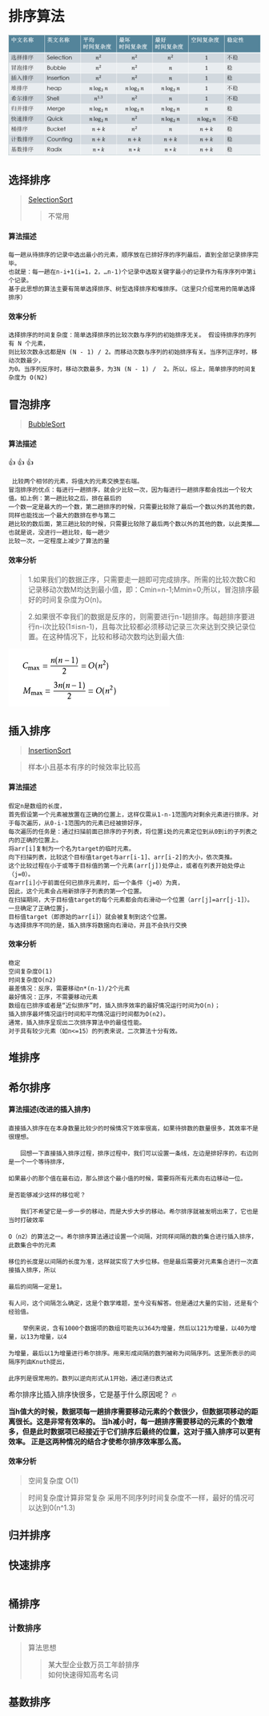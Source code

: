 # 排序算法  

![常见的排序算法列表](https://github.com/zhangzeli/sorting_algorithm/blob/master/src/main/resources/sorts.jpg)

## 选择排序
>[SelectionSort](https://github.com/zhangzeli/sorting_algorithm/tree/master/src/main/java/com/zzl/SelectionSort.java)
>> 不常用

#### 算法描述
```
每一趟从待排序的记录中选出最小的元素，顺序放在已排好序的序列最后，直到全部记录排序完毕。
也就是：每一趟在n-i+1(i=1，2，…n-1)个记录中选取关键字最小的记录作为有序序列中第i个记录。
基于此思想的算法主要有简单选择排序、树型选择排序和堆排序。（这里只介绍常用的简单选择排序）
```

#### 效率分析
```
选择排序的时间复杂度：简单选择排序的比较次数与序列的初始排序无关。 假设待排序的序列有 N 个元素，
则比较次数永远都是N (N - 1) / 2。而移动次数与序列的初始排序有关。当序列正序时，移动次数最少，
为0。当序列反序时，移动次数最多，为3N (N - 1) /  2。所以，综上，简单排序的时间复杂度为 O(N2)
```

## 冒泡排序

>[BubbleSort](https://github.com/zhangzeli/sorting_algorithm/tree/master/src/main/java/com/zzl/BubbleSort.java)  

#### 算法描述
:thumbsup: :thumbsup: :thumbsup:
```
 比较两个相邻的元素，将值大的元素交换至右端。
冒泡排序的优点：每进行一趟排序，就会少比较一次，因为每进行一趟排序都会找出一个较大值。如上例：第一趟比较之后，排在最后的
一个数一定是最大的一个数，第二趟排序的时候，只需要比较除了最后一个数以外的其他的数，同样也能找出一个最大的数排在参与第二
趟比较的数后面，第三趟比较的时候，只需要比较除了最后两个数以外的其他的数，以此类推……也就是说，没进行一趟比较，每一趟少
比较一次，一定程度上减少了算法的量
```

#### 效率分析
>1.如果我们的数据正序，只需要走一趟即可完成排序。所需的比较次数C和记录移动次数M均达到最小值，即：Cmin=n-1;Mmin=0;所以，冒泡排序最好的时间复杂度为O(n)。  

>2.如果很不幸我们的数据是反序的，则需要进行n-1趟排序。每趟排序要进行n-i次比较(1≤i≤n-1)，且每次比较都必须移动记录三次来达到交换记录位置。在这种情况下，比较和移动次数均达到最大值:  

![常见的排序算法列表](https://github.com/zhangzeli/sorting_algorithm/blob/master/src/main/resources/bubblesort.jpg)


## 插入排序

>[InsertionSort](https://github.com/zhangzeli/sorting_algorithm/tree/master/src/main/java/com/zzl/InsertionSort.java) 

>样本小且基本有序的时候效率比较高

#### 算法描述
```
假定n是数组的长度，
首先假设第一个元素被放置在正确的位置上，这样仅需从1-n-1范围内对剩余元素进行排序。对于每次遍历，从0-i-1范围内的元素已经被排好序，
每次遍历的任务是：通过扫描前面已排序的子列表，将位置i处的元素定位到从0到i的子列表之内的正确的位置上。
将arr[i]复制为一个名为target的临时元素。
向下扫描列表，比较这个目标值target与arr[i-1]、arr[i-2]的大小，依次类推。
这个比较过程在小于或等于目标值的第一个元素(arr[j])处停止，或者在列表开始处停止（j=0）。
在arr[i]小于前面任何已排序元素时，后一个条件（j=0）为真，
因此，这个元素会占用新排序子列表的第一个位置。
在扫描期间，大于目标值target的每个元素都会向右滑动一个位置（arr[j]=arr[j-1]）。
一旦确定了正确位置j，
目标值target（即原始的arr[i]）就会被复制到这个位置。
与选择排序不同的是，插入排序将数据向右滑动，并且不会执行交换
```
#### 效率分析
```
稳定 
空间复杂度O(1) 
时间复杂度O(n2) 
最差情况：反序，需要移动n*(n-1)/2个元素 
最好情况：正序，不需要移动元素
数组在已排序或者是“近似排序”时，插入排序效率的最好情况运行时间为O(n)；
插入排序最坏情况运行时间和平均情况运行时间都为O(n2)。
通常，插入排序呈现出二次排序算法中的最佳性能。
对于具有较少元素（如n<=15）的列表来说，二次算法十分有效。
```

## 堆排序

## 希尔排序

#### 算法描述(改进的插入排序)
```
直接插入排序在在本身数量比较少的时候情况下效率很高，如果待排数的数量很多，其效率不是很理想。

　　回想一下直接插入排序过程，排序过程中，我们可以设置一条线，左边是排好序的，右边则是一个一个等待排序，

如果最小的那个值在最右边，那么排这个最小值的时候，需要将所有元素向右边移动一位。

是否能够减少这样的移位呢？

　　我们不希望它是一步一步的移动，而是大步大步的移动。希尔排序就被发明出来了，它也是当时打破效率

O（n2）的算法之一。希尔排序算法通过设置一个间隔，对同样间隔的数的集合进行插入排序，此数集合中的元素

移位的长度是以间隔的长度为准，这样就实现了大步位移。但是最后需要对元素集合进行一次直接插入排序，所以

最后的间隔一定是1。

有人问，这个间隔怎么确定，这是个数学难题，至今没有解答。但是通过大量的实验，还是有个经验值。

    举例来说，含有1000个数据项的数组可能先以364为增量，然后以121为增量，以40为增量，以13为增量，以4
    
为增量，最后以1为增量进行希尔排序。用来形成间隔的数列被称为间隔序列。这里所表示的间隔序列由Knuth提出，

此序列是很常用的。数列以逆向形式从1开始，通过递归表达式

```

希尔排序比插入排序快很多，它是基于什么原因呢？ :fire:

**当h值大的时候，数据项每一趟排序需要移动元素的个数很少，但数据项移动的距离很长。这是非常有效率的。
当h减小时，每一趟排序需要移动的元素的个数增多，但是此时数据项已经接近于它们排序后最终的位置，这对于插入排序可以更有效率。
正是这两种情况的结合才使希尔排序效率那么高。**

#### 效率分析

> 空间复杂度 O(1)

> 时间复杂度计算非常复杂 采用不同序列时间复杂度不一样，最好的情况可以达到0(n^1.3)

## 归并排序


## 快速排序
```aidl

```

## 桶排序

### 计数排序
>算法思想 
>>某大型企业数万员工年龄排序  
>>如何快速得知高考名词

## 基数排序


